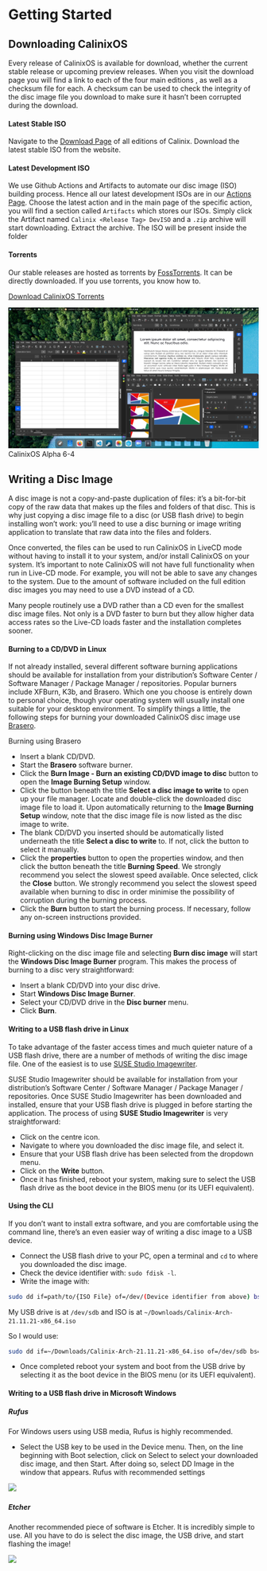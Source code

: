 # Getting Started

## Downloading CalinixOS

Every release of CalinixOS is available for download, whether the
current stable release or upcoming preview releases. When you visit
the download page you will find a link to each of the four main
editions , as well as a checksum file for each. A checksum can be
used to check the integrity of the disc image file you download to
make sure it hasn’t been corrupted during the download. 

#### Latest Stable ISO

Navigate to the [Download Page](https://calinix-team.github.io/download.html) of all editions of Calinix. Download the latest stable ISO from the website.

#### Latest Development ISO

We use Github Actions and Artifacts to automate our disc image (ISO) building process. Hence all our latest development ISOs are in our [Actions Page](https://github.com/Calinix-Team/Calinix-Arch/actions). Choose the latest action and in the main page of the specific action, you will find a section called `Artifacts` which stores our ISOs. Simply click the Artifact named `Calinix <Release Tag> DevISO` and a `.zip` archive will start downloading. Extract the archive. The ISO will be present inside the folder

#### Torrents

Our stable releases are hosted as torrents by [FossTorrents](https://fosstorrents.com/). It can be directly downloaded. If you use torrents, you know how to. 

[Download CalinixOS Torrents](https://fosstorrents.com/distributions/calinix-os/)

![](../assets/office.png)
CalinixOS Alpha 6-4 

## Writing a Disc Image

A disc image is not a copy-and-paste duplication of files: it’s a bit-for-bit copy of the raw data that makes up the files and folders of
that disc. This is why just copying a disc image file to a disc (or USB
flash drive) to begin installing won’t work: you’ll need to use a disc
burning or image writing application to translate that raw data into
the files and folders. 

Once converted, the files can be used to run CalinixOS in LiveCD mode without having to install it to your system, and/or install
CalinixOS on your system. It’s important to note CalinixOS will not have
full functionality when run in Live-CD mode. For example, you will
not be able to save any changes to the system.
Due to the amount of software included on the full edition disc
images you may need to use a DVD instead of a CD.

Many people routinely use a DVD rather than a CD even for the
smallest disc image files. Not only is a DVD faster to burn but they
allow higher data access rates so the Live-CD loads faster and the
installation completes sooner.

#### Burning to a CD/DVD in Linux

If not already installed, several different software burning applications should be available for installation from your distribution’s Software Center / Software Manager / Package Manager / repositories. Popular burners include XFBurn, K3b, and Brasero. Which one you choose is entirely down to personal choice, though your
operating system will usually install one suitable for your desktop environment. To simplify things a little, the following steps for burning your downloaded CalinixOS disc image use [Brasero](https://wiki.gnome.org/Apps/Brasero).

Burning using Brasero
- Insert a blank CD/DVD.
- Start the **Brasero** software burner.
- Click the **Burn Image - Burn an existing CD/DVD image to disc**
button to open the **Image Burning Setup** window.
- Click the button beneath the title **Select a disc image to write** to
open up your file manager. Locate and double-click the downloaded disc image file to load it. Upon automatically returning to
the **Image Burning Setup** window, note that the disc image file is
now listed as the disc image to write.
- The blank CD/DVD you inserted should be automatically listed underneath the title **Select a disc to write** to. If not, click the
button to select it manually.
- Click the **properties** button to open the properties window, and
then click the button beneath the title **Burning Speed**. We strongly
recommend you select the slowest speed available. Once selected,
click the **Close** button. We strongly recommend you select the
slowest speed available when burning
to disc in order minimise the possibility
of corruption during the burning
process.
- Click the **Burn** button to start the burning process. If necessary,
follow any on-screen instructions provided.

#### Burning using Windows Disc Image Burner

Right-clicking on the disc image file and selecting **Burn disc image**
will start the **Windows Disc Image Burner** program. This makes the
process of burning to a disc very straightforward:

- Insert a blank CD/DVD into your disc drive.
- Start **Windows Disc Image Burner**.
- Select your CD/DVD drive in the **Disc burner** menu.
- Click **Burn**.

#### Writing to a USB flash drive in Linux

To take advantage of the faster access times and much quieter nature
of a USB flash drive, there are a number of methods of writing the
disc image file. One of the easiest is to use [SUSE Studio Imagewriter](https://software.opensuse.org/package/imagewriter).

SUSE Studio Imagewriter should be available for installation from
your distribution’s Software Center / Software Manager / Package Manager / repositories. Once SUSE Studio Imagewriter has
been downloaded and installed, ensure that your USB flash drive
is plugged in before starting the application.
The process of using **SUSE Studio Imagewriter** is very straightforward:

- Click on the centre icon.
- Navigate to where you downloaded the disc image file, and select
it.
- Ensure that your USB flash drive has been selected from the dropdown menu.
- Click on the **Write** button.
- Once it has finished, reboot your system, making sure to select the
USB flash drive as the boot device in the BIOS menu (or its UEFI
equivalent).

#### Using the CLI

If you don’t want to install extra software, and you are comfortable
using the command line, there’s an even easier way of writing a disc
image to a USB device.

- Connect the USB flash drive to your PC, open a terminal and `cd` to
where you downloaded the disc image.
- Check the device identifier with: `sudo fdisk -l`.
- Write the image with:

```bash
sudo dd if=path/to/{ISO File} of=/dev/(Device identifier from above) bs=4M
```
My USB drive is at `/dev/sdb` and ISO is at `~/Downloads/Calinix-Arch-21.11.21-x86_64.iso`

So I would use:

```bash
sudo dd if=~/Downloads/Calinix-Arch-21.11.21-x86_64.iso of=/dev/sdb bs=4M
```

- Once completed reboot your system and boot from the USB drive
by selecting it as the boot device in the BIOS menu (or its UEFI
equivalent).

#### Writing to a USB flash drive in Microsoft Windows

##### Rufus

For Windows users using USB media, Rufus
is highly recommended.

- Select the USB key to be used in the Device menu. Then, on the
line beginning with Boot selection, click on Select to select your downloaded disc image, and then Start. After doing so, select DD Image
in the window that appears.
Rufus with recommended settings

![](https://cdn.neow.in/news/images/uploaded/2020/06/1592507225_rufus.jpg)

##### Etcher
Another recommended piece of software is Etcher. It is incredibly simple to use. All you have to do is select the disc image, the USB
drive, and start flashing the image!

![](https://assets.balena.io/blog-common/archive/2020/07/etcher-1.png)





